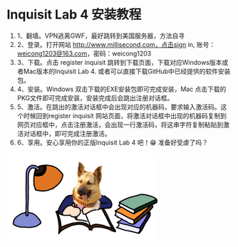 # Inquisit Lab 4 安装教程

1. 1、翻墙。VPN逃离GWF，最好跳转到美国服务器，方法自寻
1. 2、登录。打开网站 http://www.millisecond.com，点击sign in, 账号：weicong1203@163.com，密码：weicong1203
1. 3、下载。点击 register inquisit 跳转到下载页面，下载对应Windows版本或者Mac版本的Inquisit Lab 4. 或者可以直接下载GitHub中已经提供的软件安装包。
1. 4、安装。Windows 双击下载的EXE安装包即可完成安装，Mac 点击下载的PKG文件即可完成安装，安装完成后会跳出注册对话框。
1. 5、激活。在跳出的激活对话框中会出现对应的机器码，要求输入激活码。这个时候回到register inquisit 网站页面，将激活对话框中出现的机器码复制到网页对应框中，点击注册激活，会出现一行激活码，将这串字符复制粘贴到激活对话框中，即可完成注册激活。
1. 6、享用。安心享用你的正版Inquisit Lab 4 吧！😁 准备好受虐了吗？


![](上吧_学术狗.tiff)
